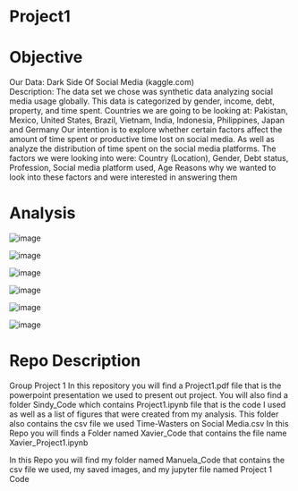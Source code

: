 # Project1

# Objective 
Our Data: Dark Side Of Social Media (kaggle.com)  
  Description: 
  The data set we chose was synthetic data analyzing social media usage globally. This data is categorized by gender, income, debt, property, and time spent.
  Countries we are going to be looking at: Pakistan, Mexico, United States, Brazil, Vietnam, India, Indonesia, Philippines, Japan and Germany 
Our intention is to explore whether certain factors affect the amount of time spent or productive time lost on social media. As well as analyze the distribution of time spent on the social media platforms. 
The factors we were looking into were: Country (Location), Gender, Debt status, Profession, Social media platform used, Age
Reasons why we wanted to look into these factors and were interested in answering them

# Analysis 
![image](https://github.com/user-attachments/assets/a78b0a62-6d7a-4d62-8e06-4dc2eca03431)

![image](https://github.com/user-attachments/assets/9b57832a-be6f-4655-8c96-6fde55612ad6)

![image](https://github.com/user-attachments/assets/695fa8cc-9437-4467-90c7-803b8b2c8384)

![image](https://github.com/user-attachments/assets/63ceeca4-e4ed-4f7b-84f2-d728d37ec1ac)

![image](https://github.com/user-attachments/assets/416df6fb-1ef0-44c5-af1c-c929182856a2)

![image](https://github.com/user-attachments/assets/7d2273e4-cc1f-490b-bcfc-9cbd980c9092)

# Repo Description 
Group Project 1
In this repository you will find a Project1.pdf file that is the powerpoint presentation we used to present out project. 
You will also find a folder Sindy_Code which contains Project1.ipynb file that is the code I used as well as a list of figures that were created from my analysis.  This folder also contains the csv file we used Time-Wasters on Social Media.csv
In this Repo you will finds a Folder named Xavier_Code that contains the file name Xavier_Project1.ipynb

In this Repo you will find my folder named Manuela_Code that contains the csv file we used, my saved images, and my jupyter file named Project 1 Code
